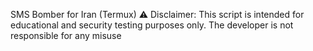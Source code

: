 SMS Bomber for Iran (Termux)
⚠ Disclaimer: This script is intended for educational and security testing purposes only. The developer is not responsible for any misuse

